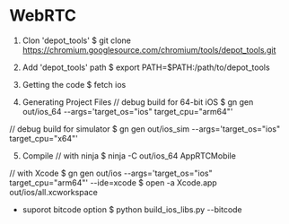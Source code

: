 # WebRTC

1. Clon 'depot_tools'
  $ git clone https://chromium.googlesource.com/chromium/tools/depot_tools.git

2. Add 'depot_tools' path
  $ export PATH=$PATH:/path/to/depot_tools

3. Getting the code
  $ fetch ios

4. Generating Project Files
  // debug build for 64-bit iOS
  $ gn gen out/ios_64 --args='target_os="ios" target_cpu="arm64"'
  
  // debug build for simulator
  $ gn gen out/ios_sim --args='target_os="ios" target_cpu="x64"'

5. Compile
  // with ninja
  $ ninja -C out/ios_64 AppRTCMobile
  
  // with Xcode
  $ gn gen out/ios --args='target_os="ios" target_cpu="arm64"' --ide=xcode
  $ open -a Xcode.app out/ios/all.xcworkspace

* suporot bitcode option
  $ python build_ios_libs.py --bitcode
